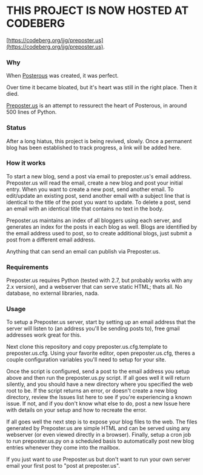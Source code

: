 # THIS PROJECT IS NOW HOSTED AT CODEBERG
[https://codeberg.org/jjg/preposter.us](https://codeberg.org/jjg/preposter.us).

### Why

When [Posterous](https://en.wikipedia.org/wiki/Posterous) was created, it was perfect.

Over time it became bloated, but it's heart was still in the right place.  Then it died.

[Preposter.us](https://preposter.us/) is an attempt to ressurect the heart of Posterous, in around 500 lines of Python.


### Status
After a long hiatus, this project is being revived, slowly.  Once a permanent blog has been established to track progress, a link will be added here.


### How it works
To start a new blog, send a post via email to preposter.us's email address.  Preposter.us will read the email, create a new blog and post your initial entry.  When you want to create a new post, send another email.  To edit/update an existing post, send another email with a subject line that is identical to the title of the post you want to update.  To delete a post, send an email with an identical title that contains no text in the body.

Preposter.us maintains an index of all bloggers using each server, and generates an index for the posts in each blog as well. Blogs are identified by the email address used to post, so to create additional blogs, just submit a post from a different email address.

Anything that can send an email can publish via Preposter.us.


### Requirements
Preposter.us requires Python (tested with 2.7, but probably works with any 2.x version), and a webserver that can serve static HTML; thats all.  No database, no external libraries, nada.


### Usage
To setup a Preposter.us server, start by setting up an email address that the server will listen to (an address you'll be sending posts to), free gmail addresses work great for this.

Next clone this repository and copy preposter.us.cfg.template to preposter.us.cfg.  Using your favorite editor, open preposter.us.cfg, theres a couple configuration variables you'll need to setup for your site.

Once the script is configured, send a post to the email address you setup above and then run the preposter.us.py script. If all goes well it will return silently, and you should have a new directory where you specified the web root to be.  If the script returns an error, or doesn't create a new blog directory, review the Issues list here to see if you're experiencing a known issue.  If not, and if you don't know what else to do, post a new Issue here with details on your setup and how to recreate the error.

If all goes well the next step is to expose your blog files to the web.  The files generated by Preposter.us are simple HTML and can be served using any webserver (or even viewed directly in a browser).  Finally, setup a cron job to run preposter.us.py on a scheduled basis to automatically post new blog entries whenever they come into the mailbox.

If you just want to *use* Preposter.us but don't want to run your own server email your first post to "post at preposter.us".

